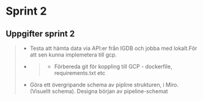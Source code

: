 # **Sprint 2**

## Uppgifter sprint 2

> - Testa att hämta data via API:er från IGDB och jobba med lokalt.För att sen kunna implemetera till gcp.
> - > - Förbereda git för koppling till GCP - dockerfile, requirements.txt etc
> - Göra ett övergripande schema av pipline strukturen, i Miro.(Visuellt schema). Designa början av pipeline-schemat
